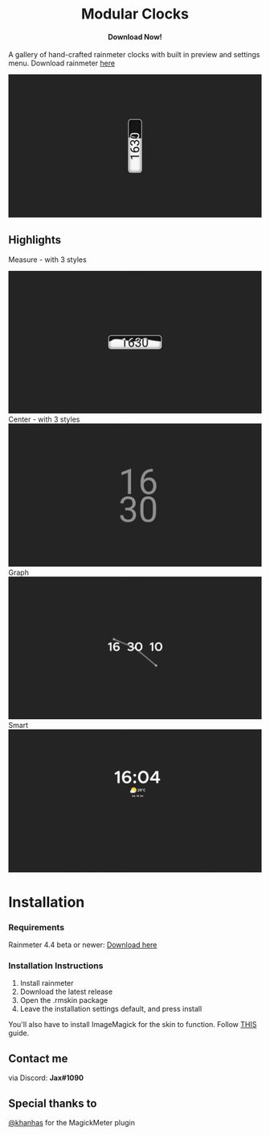 <h1 align="center">
  Modular Clocks
</h1>

<h4 align="center">Download Now!</h4>

A gallery of hand-crafted rainmeter clocks with built in preview and settings menu. Download rainmeter [here](https://www.rainmeter.net/)

<img src="https://github.com/EnhancedJax/ModularClocks/blob/main/%40Resources/Images/Preview/Fullscale/Measure.png"/>

## Highlights
Measure - with 3 styles

<img src="https://github.com/EnhancedJax/ModularClocks/blob/main/%40Resources/Images/Preview/Fullscale/HoriMeasure.png"/>
Center - with 3 styles

<img src="https://github.com/EnhancedJax/ModularClocks/blob/main/%40Resources/Images/Preview/Fullscale/Center.png"/>
Graph

<img src="https://github.com/EnhancedJax/ModularClocks/blob/main/%40Resources/Images/Preview/Fullscale/Graph.png"/>
Smart

<img src="https://github.com/EnhancedJax/ModularClocks/blob/main/%40Resources/Images/Preview/Fullscale/Smart.png"/>


# Installation
### Requirements
Rainmeter 4.4 beta or newer: [Download here](https://www.rainmeter.net/)

### Installation Instructions
1. Install rainmeter
1. Download the latest release
1. Open the .rmskin package 
1. Leave the installation settings default, and press install

You'll also have to install ImageMagick for the skin to function. Follow [THIS](https://github.com/khanhas/MagickMeter#how-to-install) guide.
  
## Contact me
via Discord: **Jax#1090**

## Special thanks to
[@khanhas](https://github.com/khanhas) for the MagickMeter plugin
